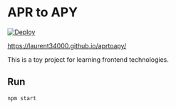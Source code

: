 # APR to APY

[![Deploy](https://github.com/Laurent34000/aprtoapy/workflows/Deploy/badge.svg?branch=master)](https://github.com/Laurent34000/aprtoapy/actions?query=workflow%3ADeploy)


<https://laurent34000.github.io/aprtoapy/>

This is a toy project for learning frontend technologies.


## Run
```sh
npm start
```
